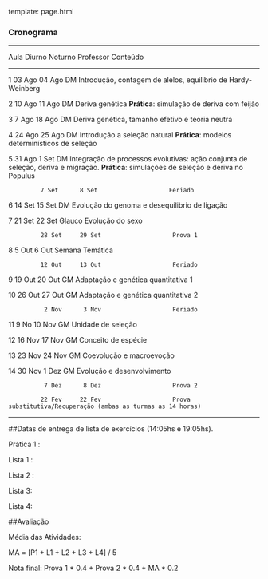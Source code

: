 template: page.html

### Cronograma

--------------------------------------------------------------------------------------------------------------
  Aula      Diurno     Noturno     Professor     Conteúdo
--------    --------   ---------   -----------   -------------------------------------------------------------
1            03 Ago     04 Ago      DM            Introdução, contagem de alelos, equilibrio de Hardy-Weinberg

2            10 Ago     11 Ago      DM            Deriva genética
                                                    __Prática__: simulação de deriva com feijão

3             7 Ago     18 Ago      DM            Deriva genética, tamanho efetivo e teoria neutra

4            24 Ago     25 Ago      DM            Introdução a seleção natural
                                                    __Prática__: modelos determinísticos de seleção

5            31 Ago      1 Set      DM            Integração de processos evolutivas: ação conjunta de seleção,
                                                    deriva e migração.
                                                     __Prática__: simulações de seleção e deriva no Populus

             7 Set      8 Set                    Feriado

6            14 Set     15 Set      DM            Evolução do genoma e desequilibrio de ligação

7            21 Set     22 Set      Glauco        Evolução do sexo

             28 Set     29 Set                    Prova 1

8             5 Out      6 Out                    Semana Temática

             12 Out     13 Out                    Feriado

9            19 Out     20 Out      GM            Adaptação e genética quantitativa 1

10           26 Out     27 Out      GM            Adaptação e genética quantitativa 2

              2 Nov      3 Nov                    Feriado

11            9 No      10 Nov      GM            Unidade de seleção

12           16 Nov     17 Nov      GM            Conceito de espécie

13           23 Nov     24 Nov      GM            Coevolução e macroevoção

14           30 Nov      1 Dez      GM            Evolução e desenvolvimento

              7 Dez      8 Dez                    Prova 2

             22 Fev     22 Fev                    Prova substitutiva/Recuperação (ambas as turmas as 14 horas)

--------------------------------------------------------------------------------------------------------------

<script>
    $(function () {
        $('tbody tr:nth-child(6)').addClass('feriado');
        $('tbody tr:nth-child(9)').addClass('prova');
        $('tbody tr:nth-child(10)').addClass('feriado');
        $('tbody tr:nth-child(11)').addClass('feriado');
        $('tbody tr:nth-child(14)').addClass('feriado');
        $('tbody tr:nth-child(19)').addClass('prova');
        $('tbody tr:nth-child(20)').addClass('prova');
    });
</script>


##Datas de entrega de lista de exercícios (14:05hs e 19:05hs).

Prática 1 : 

Lista 1 : 

Lista 2 : 

Lista 3: 

Lista 4: 



##Avaliação


Média das Atividades:

MA = [P1 + L1 + L2 + L3 + L4] / 5

Nota final: Prova 1 * 0.4 + Prova 2 * 0.4 + MA * 0.2


<!--###Google Calendar-->

 <!--<iframe src="https://www.google.com/calendar/embed?title=Bio%20208%20-%20Processos%20Evolutivos&amp;showPrint=0&amp;showTz=0&amp;mode=AGENDA&amp;height=400&amp;wkst=1&amp;bgcolor=%23FFFFFF&amp;src=5agq4u67jo7nl24noqiavmsd6c%40group.calendar.google.com&amp;color=%23875509&amp;src=d3jivrjfvrkbbgejeo3skh6a9o%40group.calendar.google.com&amp;color=%23B1440E&amp;ctz=America%2FSao_Paulo" style=" border-width:0 " width="800" height="400" frameborder="0" scrolling="no"></iframe>-->
